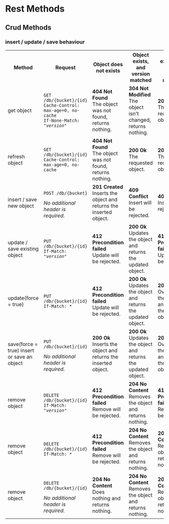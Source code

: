 # Rest Methods

## Crud Methods

### insert / update / save behaviour

<table>
    <tr>
        <th>Method</th>
        <th>Request</th>
        <th>Object does not exists</th>
        <th>Object exists, and version matched</th>
        <th>Object exists, and version doesn't matched</th>
    </tr>    
    <tr>
        <td>get object</td>
        <td>
<pre><code>GET /db/{bucket}/{id}
Cache-Control: max-age=0, no-cache
If-None-Match: &quot;<i>version</i>&quot;</code></pre>        
        </td>      
        <td><b>404 Not Found</b><br> The object was not found, returns nothing.</td>
        <td><b>304 Not Modified</b><br> The object isn't changed, returns nothing.</td>
        <td><b>200 Ok</b><br> The requested object.</td>
    </tr> 
    <tr>
        <td>refresh object</td>
        <td>
<pre><code>GET /db/{bucket}/{id}
Cache-Control: max-age=0, no-cache</code></pre>        
        </td>                                                               
        <td><b>404 Not Found</b><br> The object was not found, returns nothing.</td>
        <td><b>200 Ok</b><br> The requested object.</td>
        <td><b>200 Ok</b><br> The requested object.</td>
    </tr>
    <tr>
        <td>insert / save new object</td>
        <td>
<pre><code>POST /db/{bucket}</code></pre>   
            <i>No additional header is required.</i>
        </td>
        <td><b>201 Created</b><br> Inserts the object and returns the inserted object.</td>
        <td><b>409 Conflict</b><br> Insert will be rejected.</td>
        <td><b>409 Conflict</b><br> Insert will be rejected.</td>
    </tr>
    <tr>
        <td>update / save existing object</td>
        <td>
<pre><code>PUT /db/{bucket}/{id}
If-Match: &quot;<i>version</i>&quot;</code></pre>        
        </td>                                                               
        <td><b>412 Precondition failed</b><br> Update will be rejected.</td>
        <td><b>200 Ok</b><br> Updates the object and returns the updated object.</td>
        <td><b>412 Precondition failed</b><br> Update will be rejected.</td>
    </tr>
    <tr>
        <td>update(force = true)</td>
        <td>
<pre><code>PUT /db/{bucket}/{id}
If-Match: *</code></pre>        
        </td>      
        <td><b>412 Precondition failed</b><br> Update will be rejected.</td>
        <td><b>200 Ok</b><br> Updates the object and returns the updated object.</td>
        <td><b>200 Ok</b><br> Overwrites the object and returns the updated object.</td>
    </tr>
    <tr>
        <td>save(force = true) insert or save an object</td>
        <td>
<pre><code>PUT /db/{bucket}/{id}</code></pre>   
            <i>No additional header is required.</i>
        </td>
        <td><b>200 Ok</b><br> Inserts the object and returns the inserted object.</td>
        <td><b>200 Ok</b><br> Updates the object and returns the updated object.</td>
        <td><b>200 Ok</b><br> Overwrites the object and returns the updated object.</td>
    </tr>
    <tr>
        <td>remove object</td>
        <td>
<pre><code>DELETE /db/{bucket}/{id}
If-Match: &quot;<i>version</i>&quot;</code></pre>        
        </td>                                                               
        <td><b>412 Precondition failed</b><br> Remove will be rejected.</td>
        <td><b>204 No Content</b><br> Removes the object and returns nothing.</td>
        <td><b>412 Precondition failed</b><br> Remove will be rejected.</td>
    </tr>
    <tr>
        <td>remove object</td>
        <td>
<pre><code>DELETE /db/{bucket}/{id}
If-Match: *</code></pre>        
        </td>      
        <td><b>412 Precondition failed</b><br> Remove will be rejected.</td>
        <td><b>204 No Content</b><br> Removes the object and returns nothing.</td>
        <td><b>204 No Content</b><br> Removes the object and returns nothing.</td>
    </tr>
    <tr>
        <td>remove object</td>
        <td>
<pre><code>DELETE /db/{bucket}/{id}</code></pre>   
            <i>No additional header is required.</i>
        </td>
        <td><b>204 No Content</b><br> Does nothing and returns nothing.</td>
        <td><b>204 No Content</b><br> Removes the object and returns nothing.</td>
        <td><b>204 No Content</b><br> Removes the object and returns nothing.</td>
    </tr>
</table>
    


